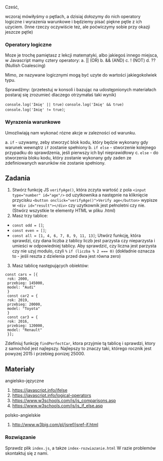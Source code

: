 Cześć,

wczoraj mówiłyśmy o pętlach, a dzisiaj dołozymy do nich operatory logiczne i wyrazenia warunkowe i będziemy pisać piękne pętle z ich uzyciem. (Inne rzeczy oczywiście tez, ale poćwiczymy
sobie przy okazji jeszcze pętle)

### Operatory logiczne

Moze je trochę pamiętasz z lekcji matematyki, albo jakiegoś innego miejsca, w Javascript mamy cztery operatory: 
  a. || (OR)
  b. && (AND)
  c. ! (NOT)
  d. ?? (Nullish Coalescing)


Mimo, ze nazywane logicznymi mogą być uzyte do wartości jakiegokolwiek typu.

Sprawdźmy: (przetestuj w konsoli i bazując na udostępnionych materiałach postaraj się zrozumieć dlaczego otrzymałaś taki wynik)

`console.log('Imię' || true)`
`console.log('Imię' && true)`
`console.log('Imię' != true)`;

### Wyrazenia warunkowe

Umozliwiają nam wykonać rózne akcje w zalezności od warunku. 

a. `if` - uzywamy, zeby stworzyć blok kodu, który będzie wykonany gdy warunek wewnątrz `if` zostanie spełniony
b. `if else` - stworzenie kolejnego przypadku do sprawdzenia, jeśli pierwszy ich byl nieprawidłowy
c. `else` - do stworzenia bloku kodu, który zostanie wykonany gdy zaden ze zdefiniowanych warunków nie zostanie spełniony.




## Zadania

1. Stwórz funkcję JS `verifyAge()`, która zczyta wartość z pola `<input type="number" id="age"/>` od uzytkownika a następnie na kliknięcie przycisku `<button onclick="verifyAge()">Verify age</button>` wypisze w `<div id="result"></div>` czy uzytkownik jest pełnoletni czy nie. (Stwórz wszystkie te elementy HTML w pliku .html)
2. Masz trzy tablice:
  - `const odd = []`;
  - `const even = []`;
  - `const all = [1, 4, 6, 7, 8, 9, 11, 13]`;
 Utwórz funkcję, która sprawdzi, czy dana liczba z tablicy liczb jest parzysta czy nieparzysta i umieści w odpowiedniej tablicy.
 Aby sprawdzić, czy liczna jest parzysta czy nie uzyj modulo, czyli `%` 
 `if (liczba % 2 === 0)` (dokładnie oznacza to - jeśli reszta z dzielenia przed dwa jest równa zero)
 3. Masz tablicę następujących obiektów:

 ```
 const cars = [{
  rok: 2000,
  przebieg: 145000,
  model: "Audi"
  }
  const car2 = {
  rok: 2019,
  przebieg: 20000,
  model: "Toyota"
  }
  const car3 = {
  rok: 2016,
  przebieg: 120000,
  model: "Renault"
  }];

  ```
  Zdefiniuj funkcję `findPerfectCar`, ktora przyjmie tą tablicę i sprawdzi, ktory z samochód jest najlepszy. 
  Najlepszy to znaczy taki, którego rocznik jest powyzej 2015 i przebieg ponizej 25000.


## Materiały

angielsko-języczne

1. https://javascript.info/ifelse
2. https://javascript.info/logical-operators
3. https://www.w3schools.com/js/js_comparisons.asp
4. https://www.w3schools.com/js/js_if_else.asp

polsko-angielskie

1. http://www.w3big.com/pl/jsref/jsref-if.html
### Rozwiązanie

Sprawdz plik `index.js`, a takze `index-rozwiazanie.html` W razie problemów skontaktuj się z nami. 